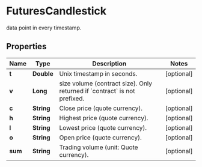 
# FuturesCandlestick

data point in every timestamp.

## Properties

Name | Type | Description | Notes
------------ | ------------- | ------------- | -------------
**t** | **Double** | Unix timestamp in seconds. |  [optional]
**v** | **Long** | size volume (contract size). Only returned if &#x60;contract&#x60; is not prefixed. |  [optional]
**c** | **String** | Close price (quote currency). |  [optional]
**h** | **String** | Highest price (quote currency). |  [optional]
**l** | **String** | Lowest price (quote currency). |  [optional]
**o** | **String** | Open price (quote currency). |  [optional]
**sum** | **String** | Trading volume (unit: Quote currency). |  [optional]

